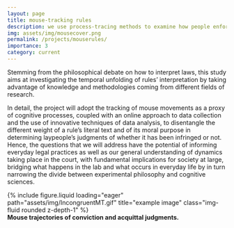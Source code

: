 ```yaml
---
layout: page
title: mouse-tracking rules
description: we use process-tracing methods to examine how people enforce rules
img: assets/img/mousecover.png
permalink: /projects/mouserules/
importance: 3
category: current
---
```


Stemming from the philosophical debate on how to interpret laws, this study aims at investigating the temporal unfolding of rules’ interpretation by taking advantage of knowledge and methodologies coming from different fields of research.

In detail, the project will adopt the tracking of mouse movements as a proxy of cognitive processes, coupled with an online approach to data collection and the use of innovative techniques of data analysis, to disentangle the different weight of a rule’s literal text and of its moral purpose in determining laypeople’s judgments of whether it has been infringed or not. Hence, the questions that we will address have the potential of informing everyday legal practices as well as our general understanding of dynamics taking place in the court, with fundamental implications for society at large, bridging what happens in the lab and what occurs in everyday life by in turn narrowing the divide between experimental philosophy and cognitive sciences.

<div class="row justify-content-center">
    <div class="col-sm" style="max-width: 600px; width: 100%;">
        {% include figure.liquid loading="eager" path="assets/img/IncongruentMT.gif" title="example image" class="img-fluid rounded z-depth-1" %}
    </div>
</div>
<div class="caption">
    <b>Mouse trajectories of conviction and acquittal judgments.</b>
</div>
